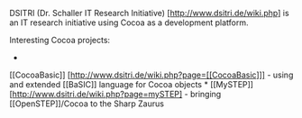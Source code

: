  

DSITRI (Dr. Schaller IT Research Initiative) [http://www.dsitri.de/wiki.php] is an IT research initiative using Cocoa as a development platform.

Interesting Cocoa projects:
 
*
[[CocoaBasic]] [http://www.dsitri.de/wiki.php?page=[[CocoaBasic]]] - using and extended [[BaSIC]] language for Cocoa objects
*
[[MySTEP]] [http://www.dsitri.de/wiki.php?page=mySTEP] - bringing [[OpenSTEP]]/Cocoa to the Sharp Zaurus